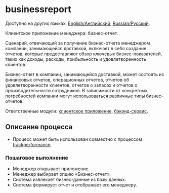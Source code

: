 # businessreport

Доступно на других языках: [English/Английский](businessreport.md), [Russian/Русский](businessreport.ru.md). 

Клиентское приложение менеджера: бизнес-отчет.

Сценарий, отвечающий за получение бизнес-отчета менеджером компании, занимающейся доставкой, включает в себя создание отчетов, которые предоставляют обзор ключевых бизнес-показателей, таких как доходы, расходы, прибыльность и удовлетворенность клиентов.

Бизнес-отчет в компании, занимающейся доставкой, может состоять из финансовых отчетов, операционных отчетов, отчетов об удовлетворенности клиентов, отчетов о запасах и отчетов о производительности сотрудников. 
В зависимости от конкретных потребностей компании могут использоваться различные типы бизнес-отчетов.

Ответственные модули: [клиентское приложение](../../frontend/managerclient.md), [бэкэнд-сервис](../../backend/managerbackend.md).

## Описание процесса

- Процесс может быть использован совместно с процессом [trackperformance](trackperformance.ru.md).

### Пошаговое выполнение

- Менеджер открывает приложение.
- Менеджер выбирает опцию «Бизнес-отчет».
- Система извлекает бизнес-данные из базы данных.
- Система формирует отчет и отображает его менеджеру.
